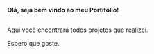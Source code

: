 **Olá, seja bem vindo ao meu Portifólio!**

##

Aqui você encontrará todos projetos que realizei.

Espero que goste.
